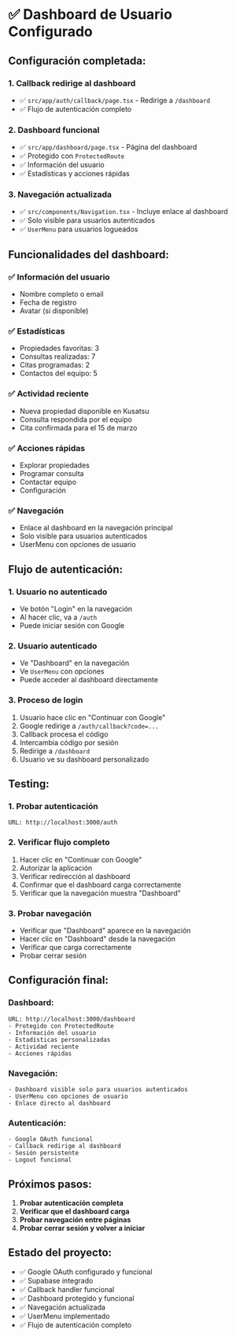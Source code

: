 # ✅ Dashboard de Usuario Configurado

## **Configuración completada:**

### **1. Callback redirige al dashboard**
- ✅ `src/app/auth/callback/page.tsx` - Redirige a `/dashboard`
- ✅ Flujo de autenticación completo

### **2. Dashboard funcional**
- ✅ `src/app/dashboard/page.tsx` - Página del dashboard
- ✅ Protegido con `ProtectedRoute`
- ✅ Información del usuario
- ✅ Estadísticas y acciones rápidas

### **3. Navegación actualizada**
- ✅ `src/components/Navigation.tsx` - Incluye enlace al dashboard
- ✅ Solo visible para usuarios autenticados
- ✅ `UserMenu` para usuarios logueados

## **Funcionalidades del dashboard:**

### **✅ Información del usuario**
- Nombre completo o email
- Fecha de registro
- Avatar (si disponible)

### **✅ Estadísticas**
- Propiedades favoritas: 3
- Consultas realizadas: 7
- Citas programadas: 2
- Contactos del equipo: 5

### **✅ Actividad reciente**
- Nueva propiedad disponible en Kusatsu
- Consulta respondida por el equipo
- Cita confirmada para el 15 de marzo

### **✅ Acciones rápidas**
- Explorar propiedades
- Programar consulta
- Contactar equipo
- Configuración

### **✅ Navegación**
- Enlace al dashboard en la navegación principal
- Solo visible para usuarios autenticados
- UserMenu con opciones de usuario

## **Flujo de autenticación:**

### **1. Usuario no autenticado**
- Ve botón "Login" en la navegación
- Al hacer clic, va a `/auth`
- Puede iniciar sesión con Google

### **2. Usuario autenticado**
- Ve "Dashboard" en la navegación
- Ve `UserMenu` con opciones
- Puede acceder al dashboard directamente

### **3. Proceso de login**
1. Usuario hace clic en "Continuar con Google"
2. Google redirige a `/auth/callback?code=...`
3. Callback procesa el código
4. Intercambia código por sesión
5. Redirige a `/dashboard`
6. Usuario ve su dashboard personalizado

## **Testing:**

### **1. Probar autenticación**
```
URL: http://localhost:3000/auth
```

### **2. Verificar flujo completo**
1. Hacer clic en "Continuar con Google"
2. Autorizar la aplicación
3. Verificar redirección al dashboard
4. Confirmar que el dashboard carga correctamente
5. Verificar que la navegación muestra "Dashboard"

### **3. Probar navegación**
- Verificar que "Dashboard" aparece en la navegación
- Hacer clic en "Dashboard" desde la navegación
- Verificar que carga correctamente
- Probar cerrar sesión

## **Configuración final:**

### **Dashboard:**
```
URL: http://localhost:3000/dashboard
- Protegido con ProtectedRoute
- Información del usuario
- Estadísticas personalizadas
- Actividad reciente
- Acciones rápidas
```

### **Navegación:**
```
- Dashboard visible solo para usuarios autenticados
- UserMenu con opciones de usuario
- Enlace directo al dashboard
```

### **Autenticación:**
```
- Google OAuth funcional
- Callback redirige al dashboard
- Sesión persistente
- Logout funcional
```

## **Próximos pasos:**
1. **Probar autenticación completa**
2. **Verificar que el dashboard carga**
3. **Probar navegación entre páginas**
4. **Probar cerrar sesión y volver a iniciar**

## **Estado del proyecto:**
- ✅ Google OAuth configurado y funcional
- ✅ Supabase integrado
- ✅ Callback handler funcional
- ✅ Dashboard protegido y funcional
- ✅ Navegación actualizada
- ✅ UserMenu implementado
- ✅ Flujo de autenticación completo

